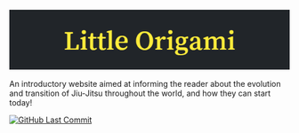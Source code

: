 ![Little Origami Banner](assets\images\logo\Little-Origami-banner.png)

 An introductory website aimed at informing the reader about the evolution and transition of Jiu-Jitsu throughout the world, and how they can start today!

 [![GitHub Last Commit](https://img.shields.io/github/last-commit/patrickaod/Little-Origami)](https://github.com/patrickaod/Little-Origami.git)
